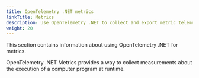 ```yaml
---
title: OpenTelemetry .NET metrics
linkTitle: Metrics
description: Use OpenTelemetry .NET to collect and export metric telemetry data
weight: 20
---
```


This section contains information about using OpenTelemetry .NET for metrics.

OpenTelemetry .NET Metrics provides a way to collect measurements about the
execution of a computer program at runtime.
